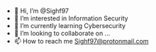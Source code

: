 - 👋 Hi, I’m @Sighf97
- 👀 I’m interested in Information Security
- 🌱 I’m currently learning Cybersecurity
- 💞️ I’m looking to collaborate on ...
- 📫 How to reach me Sighf97@protonmail.com

<!---
Sighf97/Sighf97 is a ✨ special ✨ repository because its `README.md` (this file) appears on your GitHub profile.
You can click the Preview link to take a look at your changes.
--->
